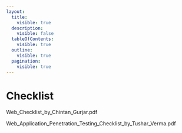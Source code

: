```yaml
---
layout:
  title:
    visible: true
  description:
    visible: false
  tableOfContents:
    visible: true
  outline:
    visible: true
  pagination:
    visible: true
---
```


# Checklist

Web\_Checklist\_by\_Chintan\_Gurjar.pdf

Web\_Application\_Penetration\_Testing\_Checklist\_by\_Tushar\_Verma.pdf
